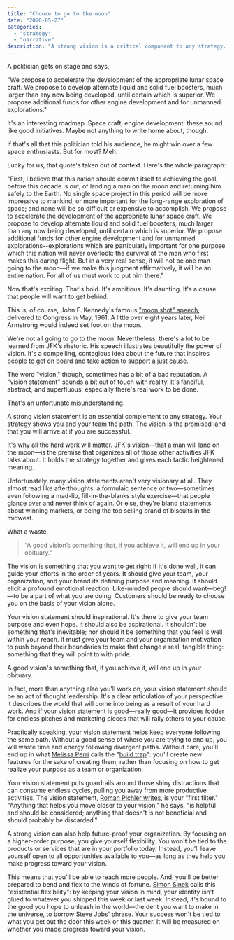 ```yaml
---
title: "Choose to go to the moon"
date: "2020-05-27"
categories:
  - "strategy"
  - "narrative"
description: "A strong vision is a critical component to any strategy. But it needs to go beyond the fluff."
---
```


A politician gets on stage and says,

"We propose to accelerate the development of the appropriate lunar space craft. We propose to develop alternate liquid and solid fuel boosters, much larger than any now being developed, until certain which is superior. We propose additional funds for other engine development and for unmanned explorations."

It's an interesting roadmap. Space craft, engine development: these sound like good initiatives. Maybe not anything to write home about, though.

If that's all that this politician told his audience, he might win over a few space enthusiasts. But for most? Meh.

Lucky for us, that quote's taken out of context. Here's the whole paragraph:

"First, I believe that this nation should commit itself to achieving the goal, before this decade is out, of landing a man on the moon and returning him safely to the Earth. No single space project in this period will be more impressive to mankind, or more important for the long-range exploration of space; and none will be so difficult or expensive to accomplish. We propose to accelerate the development of the appropriate lunar space craft. We propose to develop alternate liquid and solid fuel boosters, much larger than any now being developed, until certain which is superior. We propose additional funds for other engine development and for unmanned explorations--explorations which are particularly important for one purpose which this nation will never overlook: the survival of the man who first makes this daring flight. But in a very real sense, it will not be one man going to the moon—if we make this judgment affirmatively, it will be an entire nation. For all of us must work to put him there."

Now that's exciting. That's bold. It's ambitious. It's daunting. It's a cause that people will want to get behind.

This is, of course, John F. Kennedy's famous ["moon shot" speech](https://www.space.com/11772-president-kennedy-historic-speech-moon-space.html), delivered to Congress in May, 1961. A little over eight years later, Neil Armstrong would indeed set foot on the moon.

We're not all going to go to the moon. Nevertheless, there's a lot to be learned from JFK's rhetoric. His speech illustrates beautifully the power of vision. It's a compelling, contagious idea about the future that inspires people to get on board and take action to support a just cause.

The word "vision," though, sometimes has a bit of a bad reputation. A "vision statement" sounds a bit out of touch with reality. It's fanciful, abstract, and superfluous, especially there's real work to be done.

That's an unfortunate misunderstanding.

A strong vision statement is an essential complement to any strategy. Your strategy shows you and your team the path. The vision is the promised land that you will arrive at if you are successful.

It's why all the hard work will matter. JFK's vision—that a man will land on the moon—is the premise that organizes all of those other activities JFK talks about. It holds the strategy together and gives each tactic heightened meaning.

Unfortunately, many vision statements aren't very visionary at all. They almost read like afterthoughts: a formulaic sentence or two—sometimes even following a mad-lib, fill-in-the-blanks style exercise—that people glance over and never think of again. Or else, they're bland statements about winning markets, or being the top selling brand of biscuits in the midwest.

What a waste.

> “A good vision’s something that, if you achieve it, will end up in your obituary.”

The vision is something that you want to get right: if it's done well, it can guide your efforts in the order of years. It should give your team, your organization, and your brand its defining purpose and meaning. It should elicit a profound emotional reaction. Like-minded people should want—beg!—to be a part of what you are doing. Customers should be ready to choose you on the basis of your vision alone.

Your vision statement should inspirational. It's there to give your team purpose and even hope. It should also be aspirational. It shouldn't be something that's inevitable; nor should it be something that you feel is well within your reach. It must give your team and your organization motivation to push beyond their boundaries to make that change a real, tangible thing: something that they will point to with pride.

A good vision's something that, if you achieve it, will end up in your obituary.

In fact, more than anything else you'll work on, your vision statement should be an act of thought leadership. It's a clear articulation of your perspective: it describes the world that will come into being as a result of your hard work. And if your vision statement is good—really good—it provides fodder for endless pitches and marketing pieces that will rally others to your cause.

Practically speaking, your vision statement helps keep everyone following the same path. Without a good sense of where you are trying to end up, you will waste time and energy following divergent paths. Without care, you'll end up in what [Melissa Perri](https://melissaperri.com/blog/2014/08/05/the-build-trap) calls the "[build trap](https://amzn.to/3goV0RY)": you'll create new features for the sake of creating them, rather than focusing on how to get realize your purpose as a team or organization.

Your vision statement puts guardrails around those shiny distractions that can consume endless cycles, pulling you away from more productive activities. The vision statement, [Roman Pichler writes](https://www.romanpichler.com/blog/tips-for-writing-compelling-product-vision/), is your "first filter." "Anything that helps you move closer to your vision," he says, "is helpful and should be considered; anything that doesn't is not beneficial and should probably be discarded."

A strong vision can also help future-proof your organization. By focusing on a higher-order purpose, you give yourself flexibility. You won't be tied to the products or services that are in your portfolio today. Instead, you'll leave yourself open to all opportunities available to you—as long as they help you make progress toward your vision.

This means that you'll be able to reach more people. And, you'll be better prepared to bend and flex to the winds of fortune. [Simon Sinek](https://amzn.to/3c7eFm7) calls this "existential flexibility": by keeping your vision in mind, your identity isn't glued to whatever you shipped this week or last week. Instead, it's bound to the good you hope to unleash in the world—the dent you want to make in the universe, to borrow Steve Jobs' phrase. Your success won't be tied to what you get out the door this week or this quarter. It will be measured on whether you made progress toward your vision.
